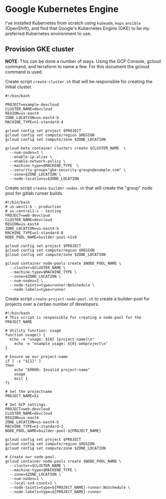 # Google Kubernetes Engine

I've installed Kubernetes from scratch using `kubeadm`, `kops` `ansible` (OpenShift), and find that Google's Kubernetes Engine (GKE) to be my preferred Kubernetes environment to use.

## Provision GKE cluster

**NOTE**: This can be done a number of ways. Using the GCP Console, gcloud command, and terraform to name a few. For this document the gcloud command is used. 

Create script `create-cluster.sh` that will be responsible for creating the initial cluster.

```
#!/bin/bash

PROJECT=example-devcloud
CLUSTER_NAME=devcloud
REGION=us-east4
ZONE_LOCATION=us-east4-b
MACHINE_TYPE=n1-standard-4

gcloud config set project $PROJECT
gcloud config set compute/region $REGION
gcloud config set compute/zone $ZONE_LOCATION

gcloud beta container clusters create $CLUSTER_NAME  \
  --num-nodes=3 \
  --enable-ip-alias \
  --enable-network-policy \
  --machine-type=$MACHINE_TYPE  \
  --security-group="gke-security-groups@example.com" \
  --zone=$ZONE_LOCATION \
  --node-locations=$ZONE_LOCATION

```

Create script `create-builder-nodes.sh` that will create the "group" node pool for gitlab runner builds.

```
#!/bin/bash
# us-west1-b - production
# us-central1-c - testing
PROJECT=web-devcloud
CLUSTER_NAME=devcloud
REGION=us-east4
ZONE_LOCATION=us-east4-b
MACHINE_TYPE=n1-standard-8
NODE_POOL_NAME=builder-pool-n1s8

gcloud config set project $PROJECT
gcloud config set compute/region $REGION
gcloud config set compute/zone $ZONE_LOCATION

gcloud container node-pools create $NODE_POOL_NAME \
  --cluster=$CLUSTER_NAME \
  --machine-type=$MACHINE_TYPE \
  --zone=$ZONE_LOCATION \
  --num-nodes=2 \
  --node-taints=type=runner:NoSchedule \
  --node-labels=type=runner
```

Create script `create-project-node-pool.sh` to create a builder-pool for projects over a certian number of developers.

```
#!/bin/bash
# This script is responsible for creating a node-pool for the PROJECT_NAME

# Utility function: usage
function usage() {
  echo -e "usage: ${0} [project-name]\n"
	echo -e "example usage: ${0} webproject\n"
}

# Ensure we our project-name
if [ -z "${1}" ]
then
	echo "ERROR: Invalid project-name"
	usage
	exit 1
fi

# Set the projectname
PROJECT_NAME=$1

# Set GCP settings.
PROJECT=web-devcloud
CLUSTER_NAME=devcloud
REGION=us-east4
ZONE_LOCATION=us-east4-b
MACHINE_TYPE=n1-standard-2
NODE_POOL_NAME=builder-pool-${PROJECT_NAME}

gcloud config set project $PROJECT
gcloud config set compute/region $REGION
gcloud config set compute/zone $ZONE_LOCATION

# Create our node-pool.
gcloud container node-pools create $NODE_POOL_NAME \
  --cluster=$CLUSTER_NAME \
  --machine-type=$MACHINE_TYPE \
  --zone=$ZONE_LOCATION \
  --num-nodes=1 \
  --local-ssd-count=1 \
  --node-taints=type=${PROJECT_NAME}-runner:NoSchedule \
  --node-labels=type=${PROJECT_NAME}-runner
```
